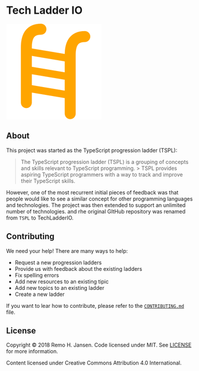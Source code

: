# Tech Ladder IO

![](./assets/logo.png)

## About

This project was started as the TypeScript progression ladder (TSPL):

> The TypeScript progression ladder (TSPL) is a grouping of concepts and skills relevant to TypeScript programming. > TSPL provides aspiring TypeScript programmers with a way to track and improve their TypeScript skills.

However, one of the most recurrent initial pieces of feedback was that people would like to see a similar concept for other programming languages and technologies. The project was then extended to support an unlimited number of technologies. and rhe original GItHub repository was renamed from `TSPL` to TechLadderIO.

## Contributing

We need your help! There are many ways to help:

- Request a new progression ladders
- Provide us with feedback about the existing ladders
- Fix spelling errors
- Add new resources to an existing tipic
- Add new topics to an existing ladder
- Create a new ladder

If you want to lear how to contribute, please refer to the [`CONTRIBUTING.md`](./CONTRIBUTING.md) file.

## License
Copyright © 2018 Remo H. Jansen. Code licensed under MIT. See [LICENSE](https://github.com/remojansen/TSPL/blob/master/LICENSE) for more information.

Content licensed under Creative Commons Attribution 4.0 International.
